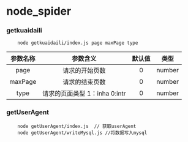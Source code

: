 # node_spider

### getkuaidaili 

```
    node getkuaidaili/index.js page maxPage type  
```

|参数名称|参数含义|默认值|类型|
|:-:|:-:|:-:|:-:|
|page|请求的开始页数|0|number|
|maxPage|请求的结束页数|0|number|
|type|请求的页面类型 1：inha 0:intr|0|number|

### getUserAgent
```
    node getUserAgent/index.js  // 获取userAgent
    node getUserAgent/writeMysql.js //将数据写入mysql
```
